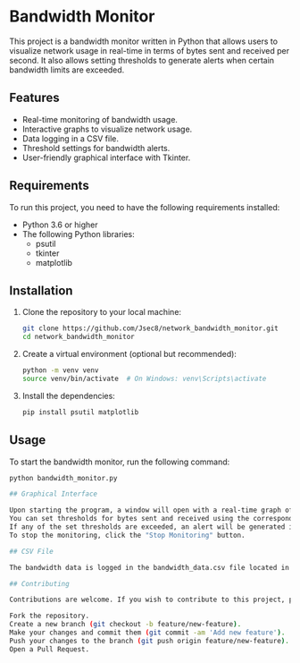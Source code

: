 # Bandwidth Monitor

This project is a bandwidth monitor written in Python that allows users to visualize network usage in real-time in terms of bytes sent and received per second. It also allows setting thresholds to generate alerts when certain bandwidth limits are exceeded.

## Features

- Real-time monitoring of bandwidth usage.
- Interactive graphs to visualize network usage.
- Data logging in a CSV file.
- Threshold settings for bandwidth alerts.
- User-friendly graphical interface with Tkinter.

## Requirements

To run this project, you need to have the following requirements installed:

- Python 3.6 or higher
- The following Python libraries:
  - psutil
  - tkinter
  - matplotlib

## Installation

1. Clone the repository to your local machine:

    ```bash
    git clone https://github.com/Jsec8/network_bandwidth_monitor.git
    cd network_bandwidth_monitor
    ```

2. Create a virtual environment (optional but recommended):

    ```bash
    python -m venv venv
    source venv/bin/activate  # On Windows: venv\Scripts\activate
    ```

3. Install the dependencies:

    ```bash
    pip install psutil matplotlib
    ```

## Usage

To start the bandwidth monitor, run the following command:

```bash
python bandwidth_monitor.py

## Graphical Interface

Upon starting the program, a window will open with a real-time graph of bandwidth usage.
You can set thresholds for bytes sent and received using the corresponding input fields and clicking the "Set Thresholds" button.
If any of the set thresholds are exceeded, an alert will be generated in the interface.
To stop the monitoring, click the "Stop Monitoring" button.

## CSV File

The bandwidth data is logged in the bandwidth_data.csv file located in the project directory.

## Contributing

Contributions are welcome. If you wish to contribute to this project, please follow these steps:

Fork the repository.
Create a new branch (git checkout -b feature/new-feature).
Make your changes and commit them (git commit -am 'Add new feature').
Push your changes to the branch (git push origin feature/new-feature).
Open a Pull Request.
